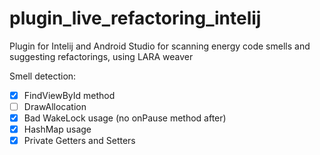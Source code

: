 # plugin_live_refactoring_intelij

Plugin for Intelij and Android Studio for scanning energy code smells and suggesting refactorings, using LARA weaver


Smell detection:
- [x] FindViewById method 
- [ ] DrawAllocation
- [x] Bad WakeLock usage (no onPause method after)
- [x] HashMap usage
- [x] Private Getters and Setters
